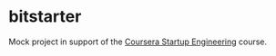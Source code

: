 bitstarter
==========

Mock project in support of the [Coursera Startup Engineering](https://class.coursera.org/startup-001) course.
